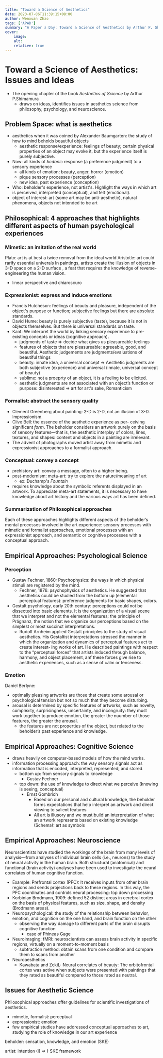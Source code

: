 ```yaml
---
title: "Toward a Science of Aesthetics"
date: 2023-07-06T11:39:15+08:00
author: Wenxuan Zhao
tags: ['APAD']
summary: "A Paper a Day: Toward a Science of Aesthetics by Arthur P. Shimamura" 
cover:
    image: 
    alt: 
    relative: true
---
```


# Toward a Science of Aesthetics: Issues and Ideas 
- The opening chapter of the book *Aesthetics of Science* by Arthur P.Shimamura 
    - draws on ideas, identifies issues in aesthetics science from philosophy, psychology, and neuroscience. 

## Problem Space: what is aesthetics 
- aesthetics when it was coined by Alexander Baumgarten: the study of how to mind beholds beautiful objects 
    - aesthetic response/experience: feelings of beauty; certain physical properties of an object may evoke it, but the experience itself is purely subjective. 
- Now: all kinds of *hedonic* response (a preference judgment) to a sensory experience
    - all kinds of emotion: beauty, anger, horror (emotion)
    - pique sensory processes (perception)
    - new idea, past experience (conception)
- Who: beholder's experience, not artist's. Highlight the ways in which art is perceived, interpreted (conceptual), and felt (emotional). 
- object of interest: art (some art may be anti-aesthetic), natural phenomena, objects not intended to be art 

## Philosophical: 4 approaches that highlights different aspects of human psychological experiences 

### Mimetic: an imitation of the real world
Plato: art is at best a twice removal from the ideal world 
Aristotle: art could rarify essential univerals 
In paintings, artists create the illusion of objects in 3-D space on a 2-D surface , a feat that requires the knowledge of reverse-engineering the human vision.
- linear perspective and chiaroscuro

### Expressionist: express and induce emotions 
- Francis Hutcheson: feelings of beauty and pleasure, independent of the object's purpose or function; subjective feelings but there are absolute standards. 
- David Hume: beauty is purely subjective (taste), because it is not in objects themselves. But there is universal standards on taste. 
- Kant: We interpret the world by linking sensory experience to pre-existing concepts or ideas (cognitive approach).
    - judgments of taste => decide what gives us pleasureable feelings
    - features of objects that are pleasureable: agreeable, good, and beautiful. Aesthetic judgements are judgments/evaluations of beautiful things 
    - beauty: innate idea, a universal concept => Aesthetic judgments are both subjective (experience) and universal (innate, universal concept of beauty)
    - sublime: not a proeprty of an object, it is a feeling to be elicited.
    -  aesthetic judgments are not associated with an object’s function or purpose: disinterested => art for art's sake, Romanticism 

### Formalist: abstract the sensory quality
- Clement Greenberg about painting: 2-D is 2-D, not an illusion of 3-D. Impressionism.  
- Clive Bell: the essence of the aesthetic experience as per- ceiving significant *form*. The beholder considers an artwork purely on the basis of sensory features—that is, the aesthetic interplay of colors, lines, textures, and shapes: content and objects in a painting are irrelevant.
- The advent of photographs moved artist away from mimetic and expressionist approaches to a formalist approach. 

### Conceptual: convey a concept
- prehistory art: convey a message, often to a higher being.
- post-modernism: meta-art: try to explore the nature/meaning of art
    - ex: Duchamp's *Fountain* 
- requires knowledge about the symbolic referents displayed in an artwork. To appreciate meta-art statements, it is necessary to have knowledge about art history and the various ways art has been defined.

### Summarization of Philosophical approaches
Each of these approaches highlights different aspects of the beholder’s mental processes involved in the art experience: sensory processes with mimetic and formalist approaches, emotional processes with an expressionist approach, and semantic or cognitive processes with a conceptual approach.


## Empirical Approaches: Psychological Science 
### Perception
- Gustav Fechner, 1860: Psychophysics: the ways in which physical stimuli are registered by the mind.
    - Fechner, 1876: psychophysics of aesthetics. He suggested that aesthetics could be studied from the bottom up (elemental perceptual features): preference judgments for basic shapes, colors. 
- Gestalt psychology, early 20th century: perceptions could not be dissected into basic elements. It is the organization of a visual scene that we interpret and not the elemental features; the principle of Prägnanz, the notion that we organize our perceptions based on the simplest or most succinct interpretations.
    - Rudolf Arnheim applied Gestalt principles to the study of visual aesthetics. His Gestaltist interpretations stressed the manner in which the organization and dynamics of perceptual features act to create interest- ing works of art. He described paintings with respect to the “perceptual forces” that artists induced through balance, harmony, and object placement, anf these forces give rise to aesthetic experiences, such as a sense of calm or tenseness.

### Emotion
Daniel Berlyne: 
- optimally pleasing artworks are those that create some arousal or psychological tension but not so much that they become disturbing.
- arousal is determined by specific features of artworks, such as novelty, complexity, surprisingness, uncertainty, and incongruity: they must work together to produce emotion, the greater the nuumber of those features, the greater the arousal. 
    - the features are not properties of the object, but related to the beholder’s past experience and knowledge.

## Empirical Approaches: Cognitive Science 
- draws heavily on computer-based models of how the mind works.
- information processing approach: the way sensory signals act as information that is encoded, interpreted, represented, and stored. 
    - bottom up: from sensory signals to knowledge
        - Gustav Fechner
    - top down: the use of knowledge to direct what we perceive (knowing is seeing, conceptual)
        - Ernst Gombrich
            - Based on our personal and cultural knowledge, the beholder forms expectations that help interpret an artwork and direct viewing to salient features
            - All art is illusory and we must build an interpretation of what an artwork represents based on existing knowledge (Schema): art as symbols

## Empirical Approaches: Neuroscience
Neuroscientists have studied the workings of the brain from many levels of analysis—from analyses of individual brain cells (i.e., neurons) to the study of neural activity in the human brain. Both structural (anatomical) and functional (brain activity) analyses have been used to investigate the neural correlates of human cognitive function.
- Example: Prefrontal cortex (PFC): It receives inputs from other brain regions and sends projections back to these regions. In this way, the PFC coordinates and controls neural processing: top down processing
- Korbinian Brodmann, 1909: defined 52 distinct areas in cerebral cortex on the basis of physical features, such as size, shape, and density (Brodmann areas).
- Neuropsychological: the study of the relationship between behavior, emotion, and cognition on the one hand, and brain function on the other
    - observing the way damage to different parts of the brain disrupts cognitive function
        - case of Phineas Gage
- Neuroimaging: fMRI: neuroscientists can assess brain activity in specific regions, virtually on a moment-to-moment basis
    - subtraction method: obtain scans from one condition and compare them to scans from another
- Neuroaesthetics
    - Kawabata and ZekiL: Neural correlates of beauty: The orbitofrontal cortex was active when subjects were presented with paintings that they rated as beautiful compared to those rated as neutral. 

## Issues for Aesthetic Science
Philosophical approaches offer guidelines for scientific investigations of aesthetics.
- mimetic, formalist: perceptual 
- expressionist: emotion 
- few empirical studies have addressed conceptual approaches to art, studying the role of knowledge in our art experience 

beholder: sensation, knowledge, and emotion (SKE)

artist: intention (I)
=> I-SKE framework
